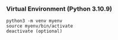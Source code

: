 ### Virtual Environment  (Python 3.10.9)
    python3 -m venv myenv
    source myenv/bin/activate
    deactivate (optional)

